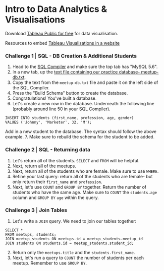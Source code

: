 # Intro to Data Analytics & Visualisations 


Download [Tableau Public for free](https://public.tableau.com/en-us/s/) for data visualisation. 

Resources to embed [Tableau Visualisations in a website](https://github.com/tableau/embedding-playbook/blob/master/pages/01_embedding_and_jsapi.md)


### Challenge 1 | SQL - DB Creation & Additional Students
1. Head to the [SQL Compiler](http://sqlfiddle.com/) and make sure the top tab has "MySQL 5.6".
2. In a new tab, up the [text file containing our practice database- meetup-db.txt](https://github.com/sheesh19/intro-data-analytics-visualisation/blob/master/meetup-db.txt).
3. Copy the text from the `meetup-db.txt` file and paste it on the left side of the SQL Compiler.
4. Press the "Build Schema" button to create the database.
5. Congratulations! You've built a database. 
6. Let's create a new row in the database. Underneath the following line (probably around line 50 in your SQL Compiler).

``` 
INSERT INTO students (first_name, profession, age, gender) 
VALUES ('Johnny', 'Marketer', 32, 'M');
```

Add in a new student to the database. The syntax should follow the above example. 
7. Make sure to rebuild the schema for the student to be added. 

### Challenge 2 | SQL - Returning data
1. Let's return all of the students. `SELECT` and `FROM` will be helpful. 
2. Next, return all of the meetups. 
3. Next, return all of the students who are female. Make sure to use `WHERE`. 
4. Refine your last query: return all of the students who are female- but only return their `first_name` and `profession`. 
5. Next, let's use `COUNT` and `GROUP BY` together. Return the number of students who have the same age. Make sure to `COUNT` the `students.age` column and `GROUP BY` `age` within the query. 

### Challenge 3 | Join Tables
1. Let's write a `JOIN` query. We need to join our tables together:

```
SELECT *
FROM meetups, students;
JOIN meetup_students ON meetups.id = meetup_students.meetup_id
JOIN students ON students.id = meetup_students.student_id;
```
2. Return only the `meetups.title` and the `students.first_name`.
3. Next, let's run a query to `COUNT` the number of students per each meetup. Remember to use `GROUP BY`. 

